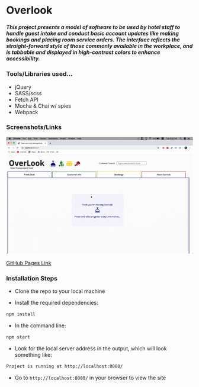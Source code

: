 # Overlook 

##### This project presents a model of software to be used by hotel staff to handle guest intake and conduct basic account updates like making bookings and placing room service orders. The interface reflects the straight-forward style of those commonly available in the workplace, and is tabbable and displayed in high-contrast colors to enhance accessibility.

### Tools/Libraries used... 

- jQuery
- SASS/scss
- Fetch API
- Mocha & Chai w/ spies
- Webpack

### Screenshots/Links

![Overlook demo gif](./src/images/demogif2.gif)


[GitHub Pages Link](https://davidagitlen.github.io/overlook/ "GitHub Pages Link")

### Installation Steps

- Clone the repo to your local machine

- Install the required dependencies:

```bash 
npm install
```
- In the command line:

```bash
npm start
```

- Look for the local server address in the output, which will look something like: 

```bash
Project is running at http://localhost:8080/
```

- Go to `http://localhost:8080/` in your browser to view the site
